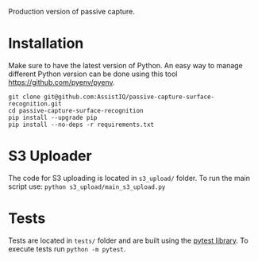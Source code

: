 Production version of passive capture.

#  Installation
Make sure to have the latest version of Python. An easy way to manage different Python version can be done using this tool https://github.com/pyenv/pyenv.

```
git clone git@github.com:AssistIQ/passive-capture-surface-recognition.git
cd passive-capture-surface-recognition
pip install --upgrade pip
pip install --no-deps -r requirements.txt
```
#  S3 Uploader
The code for S3 uploading is located in `s3_upload/` folder.
To run the main script use:
`python s3_upload/main_s3_upload.py`

#  Tests
Tests are located in `tests/` folder and are built using the [pytest library](https://docs.pytest.org/en/8.0.x/).
To execute tests run `python -m pytest`.